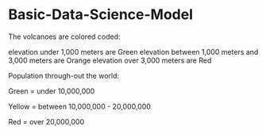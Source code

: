 # Basic-Data-Science-Model


The volcanoes are colored coded:

elevation under 1,000 meters are Green
elevation between 1,000 meters and 3,000 meters are Orange
elevation over 3,000 meters are Red

Population through-out the world:

Green = under 10,000,000 

Yellow = between 10,000,000 - 20,000,000

Red = over 20,000,000
